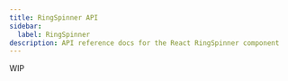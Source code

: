 ```yaml
---
title: RingSpinner API
sidebar:
  label: RingSpinner
description: API reference docs for the React RingSpinner component
---
```


<!-- TODO: Get api from @hrc/spinner -->

WIP
